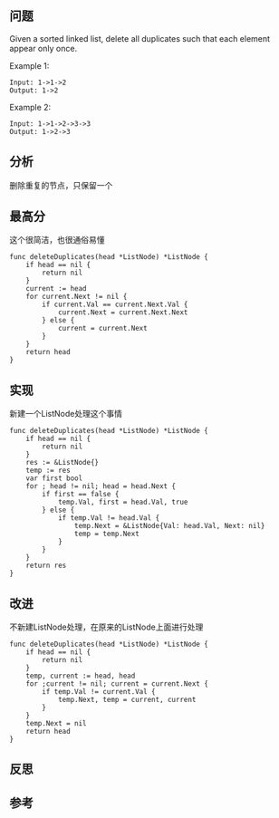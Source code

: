 ## 问题
Given a sorted linked list, delete all duplicates such that each element appear only once.

Example 1:
```
Input: 1->1->2
Output: 1->2
```

Example 2:
```
Input: 1->1->2->3->3
Output: 1->2->3
```

## 分析
删除重复的节点，只保留一个

## 最高分
这个很简洁，也很通俗易懂
```golang
func deleteDuplicates(head *ListNode) *ListNode {
    if head == nil {
        return nil
    }
    current := head
    for current.Next != nil {
        if current.Val == current.Next.Val {
            current.Next = current.Next.Next
        } else {
            current = current.Next
        }
    }
    return head
}
```

## 实现
新建一个ListNode处理这个事情
```golang
func deleteDuplicates(head *ListNode) *ListNode {
    if head == nil {
        return nil
    }
    res := &ListNode{}
    temp := res
    var first bool
    for ; head != nil; head = head.Next {
        if first == false {
            temp.Val, first = head.Val, true
        } else {
            if temp.Val != head.Val {
                temp.Next = &ListNode{Val: head.Val, Next: nil}
                temp = temp.Next
            }
        }
    }
    return res
}
```

## 改进
不新建ListNode处理，在原来的ListNode上面进行处理
```golang
func deleteDuplicates(head *ListNode) *ListNode {
    if head == nil {
        return nil
    }
    temp, current := head, head
    for ;current != nil; current = current.Next {
        if temp.Val != current.Val {
            temp.Next, temp = current, current
        }
    }
    temp.Next = nil
    return head
}
```

## 反思

## 参考
